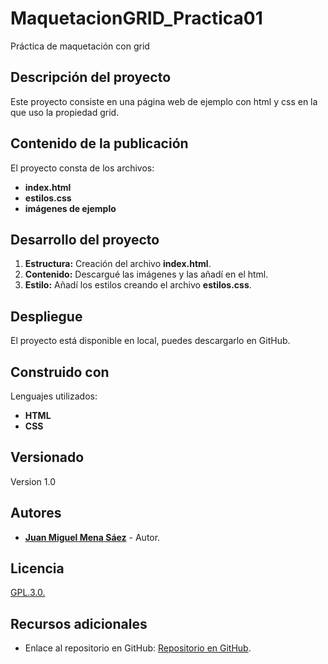# MaquetacionGRID_Practica01

Práctica de maquetación con grid

## Descripción del proyecto

Este proyecto consiste en una página web de ejemplo con html y css en la que uso la propiedad grid.
## Contenido de la publicación

El proyecto consta de los archivos:
- **index.html**
- **estilos.css**
- **imágenes de ejemplo**

## Desarrollo del proyecto

1. **Estructura:** Creación del archivo **index.html**.
2. **Contenido:** Descargué las imágenes y las añadí en el html.
3. **Estilo:** Añadí los estilos creando el archivo **estilos.css**.

## Despliegue

El proyecto está disponible en local, puedes descargarlo en GitHub.

## Construido con

Lenguajes utilizados:

- **HTML**
- **CSS**


## Versionado

Version 1.0

## Autores

- **[Juan Miguel Mena Sáez]([https://github.com/pipilla])** - Autor.

## Licencia

[GPL.3.0.](https://choosealicense.com/licenses/gpl-3.0/)

## Recursos adicionales

- Enlace al repositorio en GitHub: [Repositorio en GitHub](https://github.com/pipilla/MaquetacionGRID_Practica01).
